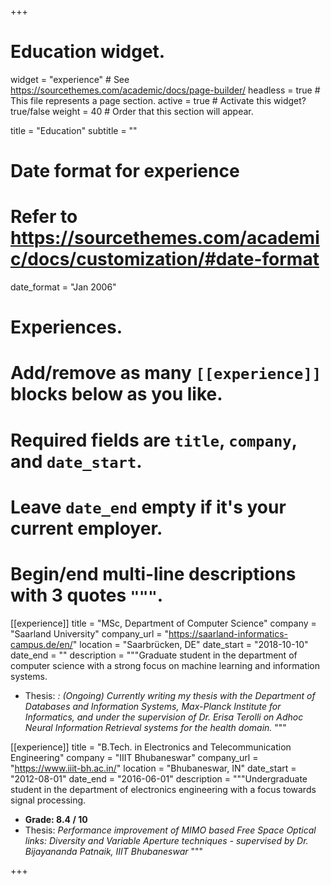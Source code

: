 +++
# Education widget.
widget = "experience"  # See https://sourcethemes.com/academic/docs/page-builder/
headless = true  # This file represents a page section.
active = true  # Activate this widget? true/false
weight = 40  # Order that this section will appear.

title = "Education"
subtitle = ""

# Date format for experience
#   Refer to https://sourcethemes.com/academic/docs/customization/#date-format
date_format = "Jan 2006"

# Experiences.
#   Add/remove as many `[[experience]]` blocks below as you like.
#   Required fields are `title`, `company`, and `date_start`.
#   Leave `date_end` empty if it's your current employer.
#   Begin/end multi-line descriptions with 3 quotes `"""`.



[[experience]]
  title = "MSc, Department of Computer Science"
  company = "Saarland University"
  company_url = "https://saarland-informatics-campus.de/en/"
  location = "Saarbrücken, DE"
  date_start = "2018-10-10"
  date_end = ""
  description = """Graduate student in the department of computer science with a strong focus on machine learning and information systems. 
  * Thesis: <i>: (Ongoing) Currently writing my thesis with the Department of Databases and Information Systems, Max-Planck Institute for Informatics,
and under the supervision of Dr. Erisa Terolli on Adhoc Neural Information Retrieval systems for the health domain.</i>
    """

[[experience]]
  title = "B.Tech. in Electronics and Telecommunication Engineering"
  company = "IIIT Bhubaneswar"
  company_url = "https://www.iiit-bh.ac.in/"
  location = "Bhubaneswar, IN"
  date_start = "2012-08-01"
  date_end = "2016-06-01"
  description = """Undergraduate student in the department of electronics engineering with a focus towards signal processing.
   * <b>Grade: 8.4 / 10</b>
   * Thesis: <i>Performance improvement of MIMO based Free Space Optical links: Diversity and Variable Aperture techniques - supervised by Dr.
Bijayananda Patnaik, IIIT Bhubaneswar</i>
    """
 

+++
